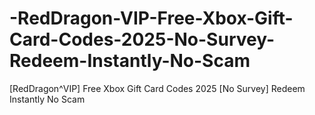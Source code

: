 # -RedDragon-VIP-Free-Xbox-Gift-Card-Codes-2025-No-Survey-Redeem-Instantly-No-Scam
[RedDragon^VIP] Free Xbox Gift Card Codes 2025 [No Survey] Redeem Instantly No Scam
